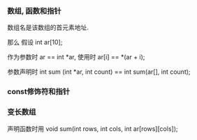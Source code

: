 ### 数组, 函数和指针

数组名是该数组的首元素地址.

那么 假设 int ar[10]; 

作为参数时 ar == int *ar, 使用时 ar[i] == *(ar + i);

参数声明时 int sum (int *ar, int count) == int sum(ar[], int count);

### const修饰符和指针

### 变长数组

声明函数时用 void sum(int rows, int cols, int ar\[rows][cols]);



